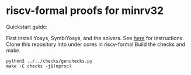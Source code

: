
riscv-formal proofs for minrv32
===============================

Quickstart guide:

First install Yosys, SymbiYosys, and the solvers. See
[here](http://symbiyosys.readthedocs.io/en/latest/quickstart.html#installing)
for instructions.
Clone this repository into under cores in riscv-formal
Build the checks and make.

```
python3 ../../checks/genchecks.py
make -C checks -j$(nproc)
```

